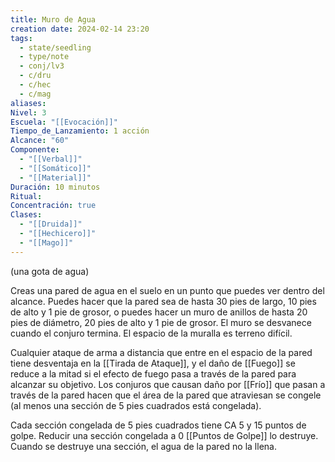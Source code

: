```yaml
---
title: Muro de Agua
creation date: 2024-02-14 23:20
tags:
  - state/seedling
  - type/note
  - conj/lv3
  - c/dru
  - c/hec
  - c/mag
aliases: 
Nivel: 3
Escuela: "[[Evocación]]"
Tiempo_de_Lanzamiento: 1 acción
Alcance: "60"
Componente:
  - "[[Verbal]]"
  - "[[Somático]]"
  - "[[Material]]"
Duración: 10 minutos
Ritual: 
Concentración: true
Clases:
  - "[[Druida]]"
  - "[[Hechicero]]"
  - "[[Mago]]"
---
```

(una gota de agua)

Creas una pared de agua en el suelo en un punto que puedes ver dentro del alcance. Puedes hacer que la pared sea de hasta 30 pies de largo, 10 pies de alto y 1 pie de grosor, o puedes hacer un muro de anillos de hasta 20 pies de diámetro, 20 pies de alto y 1 pie de grosor. El muro se desvanece cuando el conjuro termina. El espacio de la muralla es terreno difícil.

Cualquier ataque de arma a distancia que entre en el espacio de la pared tiene desventaja en la [[Tirada de Ataque]], y el daño de [[Fuego]] se reduce a la mitad si el efecto de fuego pasa a través de la pared para alcanzar su objetivo. Los conjuros que causan daño por [[Frío]] que pasan a través de la
pared hacen que el área de la pared que atraviesan se congele (al menos una sección de 5 pies cuadrados está congelada).

Cada sección congelada de 5 pies cuadrados tiene CA 5 y 15 puntos de golpe. Reducir una sección congelada a 0 [[Puntos de Golpe]] lo destruye. Cuando se destruye una sección, el agua de la pared no la llena.
